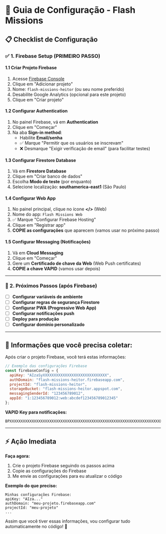 # 🚀 Guia de Configuração - Flash Missions

## 📋 Checklist de Configuração

### ✅ 1. Firebase Setup (PRIMEIRO PASSO)

#### 1.1 Criar Projeto Firebase
1. Acesse [Firebase Console](https://console.firebase.google.com/)
2. Clique em "Adicionar projeto"
3. Nome: `flash-missions-heitor` (ou seu nome preferido)
4. Desabilite Google Analytics (opcional para este projeto)
5. Clique em "Criar projeto"

#### 1.2 Configurar Authentication
1. No painel Firebase, vá em **Authentication**
2. Clique em "Começar"
3. Na aba **Sign-in method**:
   - Habilite **Email/senha**
   - ✅ Marque "Permitir que os usuários se inscrevam"
   - ❌ Desmarque "Exigir verificação de email" (para facilitar testes)

#### 1.3 Configurar Firestore Database
1. Vá em **Firestore Database**
2. Clique em "Criar banco de dados"
3. Escolha **Modo de teste** (por enquanto)
4. Selecione localização: **southamerica-east1** (São Paulo)

#### 1.4 Configurar Web App
1. No painel principal, clique no ícone **</>** (Web)
2. Nome do app: `Flash Missions Web`
3. ✅ Marque "Configurar Firebase Hosting"
4. Clique em "Registrar app"
5. **COPIE as configurações** que aparecem (vamos usar no próximo passo)

#### 1.5 Configurar Messaging (Notificações)
1. Vá em **Cloud Messaging**
2. Clique em "Começar"
3. Gere um **Certificado de chave da Web** (Web Push certificates)
4. **COPIE a chave VAPID** (vamos usar depois)

---

### 🔧 2. Próximos Passos (após Firebase)

- [ ] **Configurar variáveis de ambiente**
- [ ] **Configurar regras de segurança Firestore**
- [ ] **Configurar PWA (Progressive Web App)**
- [ ] **Configurar notificações push**
- [ ] **Deploy para produção**
- [ ] **Configurar domínio personalizado**

---

## 📝 Informações que você precisa coletar:

Após criar o projeto Firebase, você terá estas informações:

```javascript
// Exemplo das configurações Firebase
const firebaseConfig = {
  apiKey: "AIzaSyXXXXXXXXXXXXXXXXXXXXXXXXXXXXX",
  authDomain: "flash-missions-heitor.firebaseapp.com",
  projectId: "flash-missions-heitor",
  storageBucket: "flash-missions-heitor.appspot.com",
  messagingSenderId: "123456789012",
  appId: "1:123456789012:web:abcdef123456789012345"
};
```

**VAPID Key para notificações:**
```
BPXXXXXXXXXXXXXXXXXXXXXXXXXXXXXXXXXXXXXXXXXXXXXXXXXXXXXXXXXXXXXXXXXXXXXXXXXXXx
```

---

## ⚡ Ação Imediata

**Faça agora:**
1. Crie o projeto Firebase seguindo os passos acima
2. Copie as configurações do Firebase
3. Me envie as configurações para eu atualizar o código

**Exemplo do que preciso:**
```
Minhas configurações Firebase:
apiKey: "AIza..."
authDomain: "meu-projeto.firebaseapp.com"
projectId: "meu-projeto"
...
```

Assim que você tiver essas informações, vou configurar tudo automaticamente no código! 🚀
